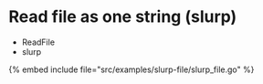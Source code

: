 # Read file as one string (slurp)

* ReadFile
* slurp

{% embed include file="src/examples/slurp-file/slurp_file.go" %}



